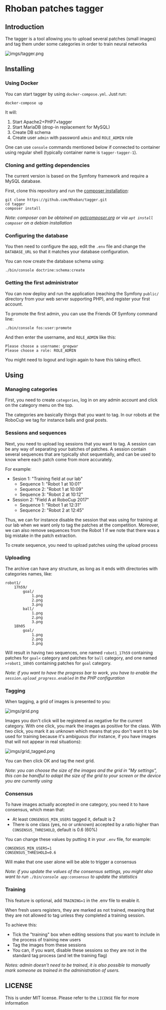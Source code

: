 # Rhoban patches tagger

## Introduction

The tagger is a tool allowing you to upload several patches (small images) and tag them under some categories in order to train neural networks

![imgs/tagger.png](imgs/tagger.png)

## Installing

### Using Docker

You can start tagger by using `docker-compose.yml`. Just run:

    docker-compose up

It will:

 1. Start Apache2+PHP7+tagger
 1. Start MariaDB (drop-in replacement for MySQL)
 1. Create DB schema
 1. Create user `admin` with password `admin` and `ROLE_ADMIN` role

One can use `console` commands mentioned below if connected to container using regular shell (typically container name is `tagger-tagger-1`).

### Cloning and getting dependencies

The current version is based on the Symfony framework and require a MySQL database.

First, clone this repository and run the [composer installation](https://getcomposer.org/):

    git clone https://github.com/Rhoban/tagger.git
    cd tagger
    composer install

*Note: composer can be obtained on [getcomposer.org](https://getcomposer.org/) or via `apt install composer` on a debian installation*

### Configuring the database

You then need to configure the app, edit the `.env` file and change the `DATABASE_URL` so that it matches your database configuration.

You can now create the database schema using:

    ./bin/console doctrine:schema:create

### Getting the first administrator

You can now deploy and run the application (reaching the Symfony `public/` directory from your web server supporting PHP), and register your first account.

To promote the first admin, you can use the Friends Of Symfony command line:

    ./bin/console fos:user:promote

And then enter the username, and `ROLE_ADMIN` like this:

    Please choose a username: gregwar
    Please choose a role: ROLE_ADMIN

You might need to logout and login again to have this taking effect.

## Using

### Managing categories

First, you need to create `categories`, log in on any admin account and click on the category menu on the top.

The categories are basically things that you want to tag. In our robots at the RoboCup we tag for instance balls and goal posts.

### Sessions and sequences

Next, you need to upload log sessions that you want to tag. A session can be any way of separating your batches of patches. A session contain several sequences that are typically shot sequentially, and can be used to know where each patch come from more accurately.

For example:

* Sesion 1: "Training field at our lab"
    * Sequence 1: "Robot 1 at 10:01"
    * Sequence 2: "Robot 1 at 10:09"
    * Sequence 3: "Robot 2 at 10:12"
* Session 2: "Field A at RoboCup 2017"
    * Sequence 1: "Robot 1 at 12:31"
    * Sequence 2: "Robot 2 at 12:45"

Thus, we can for instance disable the session that was using for training at our lab when we want only to tag the patches at the competition. Moreover, we can also remove sequences from the Robot 1 if we note that there was a big mistake in the patch extraction.

To create sequence, you need to upload patches using the upload process

### Uploading

The archive can have any structure, as long as it ends with directories with categories names, like:

```
robot1/
    17h59/
        goal/
            1.png
            2.png
            3.png
        ball/
            1.png
            2.png
            3.png
    18h05
        goal/
            1.png
            2.png
            3.png
```

Will result in having two sequences, one named `robot1_17h59` containing patches for `goal<` category and patches for `ball` category, and one named `>robot1_18h05` containing patches for `goal` category.

*Note: if you want to have the progress bar to work, you have to enable the `session.upload_progress.enabled` in the PHP configuration*

### Tagging

When tagging, a grid of images is presented to you:

![imgs/grid.png](imgs/grid.png)

Images you don't click will be registered as negative for the current category. With one click, you mark the images as positive for the class. With two click, you mark it as unknown which means that you don't want it to be used for training because it's ambiguous (for instance, if you have images that will not appear in real situations):

![imgs/grid_tagged.png](imgs/grid_tagged.png)

You can then click OK and tag the next grid.

*Note: you can choose the size of the images and the grid in "My settings", this can be handful to adapt the size of the grid to your screen or the device you are currently using*

### Consensus

To have images actually accepted in one category, you need it to have consensus, which mean that:

* At least `CONSENSUS_MIN_USERS` tagged it, default is 2
* There is one class (yes, no or unknown) accepted by a ratio higher than `CONSENSUS_THRESHOLD`, default is 0.6 (60%)

You can change these values by putting it in your `.env` file, for example:

    CONSENSUS_MIN_USERS=1
    CONSENSUS_THRESHOLD=0.6

Will make that one user alone will be able to trigger a consensus

*Note: if you update the values of the consensus settings, you might also want to run `./bin/console app:consensus` to update the statistics*

### Training

This feature is optional, add `TRAINING=1` in the .env file to enable it.

When fresh users registers, they are marked as not trained, meaning that they are not allowed to tag unless they completed a training session.

To achieve this:

* Tick the "training" box when editing sessions that you want to include in the process of training new users
* Tag the images from these sessions
* You can, if you want, disable these sessions so they are not in the standard tag process (and let the training flag)

*Notes: admin doesn't need to be trained, it is also possible to manually mark someone as trained in the administration of users.*

## LICENSE

This is under MIT license. Please refer to the `LICENSE` file for more information
